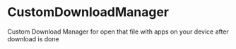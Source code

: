 # CustomDownloadManager
Custom Download Manager for open that file with apps on your device after download is done
